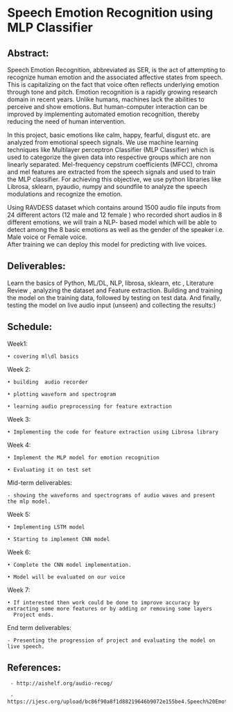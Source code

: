 # Speech Emotion Recognition using MLP Classifier

## Abstract:

Speech Emotion Recognition, abbreviated as SER, is the act of attempting to recognize human emotion and the associated 
affective states from speech. This is capitalizing on the fact that voice often reflects underlying emotion through tone and pitch. 
Emotion recognition is a rapidly growing research domain in recent years. Unlike humans, machines lack the abilities to perceive 
and show emotions. But human-computer interaction can be improved by implementing automated emotion recognition, thereby 
reducing the need of human intervention.

In this project, basic emotions like calm, happy, fearful, disgust etc. are analyzed from 
emotional speech signals. We use machine learning techniques like Multilayer perceptron Classifier (MLP Classifier) which is 
used to categorize the given data into respective groups which are non linearly separated. Mel-frequency cepstrum coefficients 
(MFCC), chroma and mel features are extracted from the speech signals and used to train the MLP classifier. For achieving this 
objective, we use python libraries like Librosa, sklearn, pyaudio, numpy and soundfile to analyze the speech modulations and 
recognize the emotion. 

Using RAVDESS dataset which contains  around 1500 audio file inputs from 24 different actors (12 male and 12 female ) who recorded short audios in 8 different emotions, we will train a NLP- based model which will be able to detect among the 8 basic emotions as well as the gender of the speaker i.e. Male voice or Female voice.  
After training we can deploy this model for predicting with live voices.

## Deliverables:

Learn the basics of Python, ML/DL, NLP, librosa, sklearn, etc , Literature Review , analyzing the dataset and 
Feature extraction. Building and training the model on the training data, followed by testing on test data. And 
finally, testing the model on live audio input (unseen) and collecting the results:)


## Schedule:

Week1: 

    • covering ml\dl basics

Week 2:

    • building  audio recorder
    
    • plotting waveform and spectrogram
    
    • learning audio preprocessing for feature extraction

Week 3:

    • Implementing the code for feature extraction using Librosa library

Week 4:

    • Implement the MLP model for emotion recognition
    
    • Evaluating it on test set

Mid-term deliverables:

    - showing the waveforms and spectrograms of audio waves and present the mlp model.

Week 5:

    • Implementing LSTM model
    
    • Starting to implement CNN model

Week 6:

    • Complete the CNN model implementation.
    
    • Model will be evaluated on our voice
    
Week 7:

    • If interested then work could be done to improve accuracy by extracting some more features or by adding or removing some layers 
      Project ends.

End term deliverables: 

    - Presenting the progression of project and evaluating the model on live speech.
    
    
## References:

     - http://aishelf.org/audio-recog/
     
     - https://ijesc.org/upload/bc86f90a8f1d88219646b9072e155be4.Speech%20Emotion%20Recognition%20using%20MLP%20Classifier.pdf
